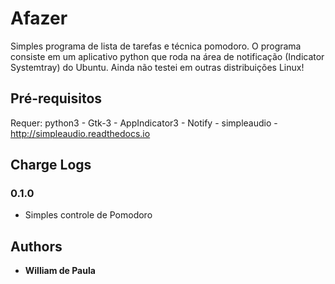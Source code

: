 # Afazer
Simples programa de lista de tarefas e técnica pomodoro. O programa consiste em
um aplicativo python que roda na área de notificação (Indicator Systemtray) do
Ubuntu. Ainda não testei em outras distribuições Linux!

## Pré-requisitos
Requer:
python3 -
Gtk-3 -
AppIndicator3 -
Notify -
simpleaudio - http://simpleaudio.readthedocs.io

## Charge Logs

### 0.1.0
- Simples controle de Pomodoro

## Authors
*  **William de Paula**
